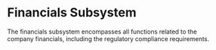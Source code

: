 # Financials Subsystem

The financials subsystem encompasses all functions related to the company financials, including the regulatory compliance requirements.
